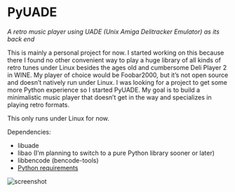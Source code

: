 # PyUADE

*A retro music player using UADE (Unix Amiga Delitracker Emulator) as its back end*

This is mainly a personal project for now. I started working on this because there I found no other convenient way to play a huge library of all kinds of retro tunes under Linux besides the ages old and cumbersome Deli Player 2 in WINE. My player of choice would be Foobar2000, but it’s not open source and doesn’t natively run under Linux. I was looking for a project to get some more Python experience so I started PyUADE. My goal is to build a minimalistic music player that doesn’t get in the way and specializes in playing retro formats.

This only runs under Linux for now.

Dependencies:
- libuade
- libao (I’m planning to switch to a pure Python library sooner or later)
- libbencode (bencode-tools)
- [Python requirements](requirements.txt)

![screenshot](https://user-images.githubusercontent.com/5293125/155572697-cf70b894-14d4-4ce8-8e8c-ffd813df8694.png)
